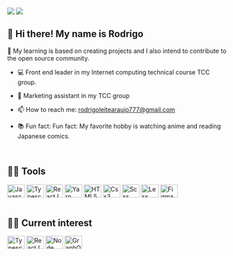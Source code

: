 <div><br>
  <a href = "mailto: dev.rodrigoaraujo@gmail.com"><img src="https://img.shields.io/badge/-Gmail-%23EA4335?style=for-the-badge&logo=gmail&logoColor=white" target="_blank"></a>
  <a href="https://www.linkedin.com/in/rodrigo-leite-araujo-a2a1b119b/" target="_blank"><img src="https://img.shields.io/badge/-LinkedIn-%230077B5?style=for-the-badge&logo=linkedin&logoColor=white" target="_blank"></a>
</div>

<h2 align="left">👋 Hi there! My name is <strong>Rodrigo</strong></h2>
🚀 My learning is based on creating projects and I also intend to contribute to the open source community.

- 💻 Front end leader in my Internet computing technical course TCC group.

- 🎯 Marketing assistant in my TCC group

- 📫 How to reach me: rodrigoleitearaujo777@gmail.com

- 📚 Fun fact: Fun fact: My favorite hobby is watching anime and reading Japanese comics.

<div style="display: inline_block"><br>
  <h2 align="left">🐱‍👤 Tools</h2>
  <img align="center" alt="Javascript" height="30" width="40" src="https://cdn.jsdelivr.net/gh/devicons/devicon/icons/javascript/javascript-plain.svg">
  <img align="center" alt="Typescript" height="30" width="40" src="https://cdn.jsdelivr.net/gh/devicons/devicon/icons/typescript/typescript-plain.svg">
  <img align="center" alt="ReactJS" height="30" width="40" src="https://cdn.jsdelivr.net/gh/devicons/devicon/icons/react/react-original.svg">
  <img align="center" alt="Yarn" height="30" width="40" src="https://cdn.jsdelivr.net/gh/devicons/devicon/icons/yarn/yarn-original.svg">
  <img align="center" alt="HTML5" height="30" width="40" src="https://cdn.jsdelivr.net/gh/devicons/devicon/icons/html5/html5-plain.svg">
  <img align="center" alt="Css3" height="30" width="40" src="https://cdn.jsdelivr.net/gh/devicons/devicon/icons/css3/css3-plain.svg">
  <img align="center" alt="Scss" height="30" width="40" src="https://cdn.jsdelivr.net/gh/devicons/devicon/icons/sass/sass-original.svg">
  <img align="center" alt="Less" height="30" width="40" src="https://cdn.jsdelivr.net/gh/devicons/devicon/icons/less/less-plain-wordmark.svg">
  <img align="center" alt="Figma" height="30" width="40" src="https://cdn.jsdelivr.net/gh/devicons/devicon/icons/figma/figma-original.svg">
</div>

<div style="display: inline_block"><br>
  <h2 align="left">🐱‍👓 Current interest</h2>
  <img align="center" alt="Typescript" height="30" width="40" src="https://cdn.jsdelivr.net/gh/devicons/devicon/icons/typescript/typescript-plain.svg">
  <img align="center" alt="ReactJS" height="30" width="40" src="https://cdn.jsdelivr.net/gh/devicons/devicon/icons/react/react-original.svg">
  <img align="center" alt="Node" height="30" width="40" src="https://cdn.jsdelivr.net/gh/devicons/devicon/icons/nodejs/nodejs-original.svg">
  <img align="center" alt="GraphQL" height="30" width="40" src="https://cdn.jsdelivr.net/gh/devicons/devicon/icons/graphql/graphql-plain.svg">
</div>
